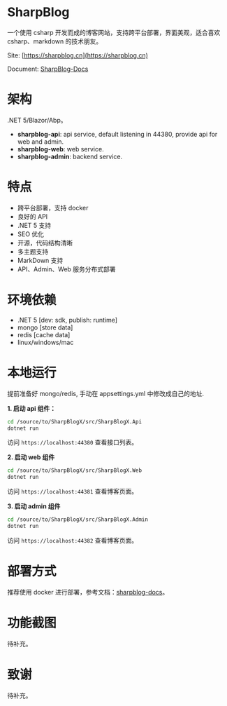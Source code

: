# SharpBlog

一个使用 csharp 开发而成的博客网站，支持跨平台部署，界面美观，适合喜欢 csharp、markdown 的技术朋友。

Site: [https://sharpblog.cn](https://sharpblog.cn)

Document: [SharpBlog-Docs](https://www.yuque.com/gotoreinject/sharpblog/dcylg9)

# 架构

.NET 5/Blazor/Abp。

- **sharpblog-api**: api service, default listening in 44380, provide api for web and admin.
- **sharpblog-web**: web service.
- **sharpblog-admin**: backend service.

# 特点

- 跨平台部署，支持 docker
- 良好的 API
- .NET 5 支持
- SEO 优化
- 开源，代码结构清晰
- 多主题支持
- MarkDown 支持
- API、Admin、Web 服务分布式部署

# 环境依赖

- .NET 5 [dev: sdk, publish: runtime]
- mongo [store data]
- redis [cache data]
- linux/windows/mac

# 本地运行

提前准备好 mongo/redis, 手动在 appsettings.yml 中修改成自己的地址.

**1. 启动 api 组件：**
```bash
cd /source/to/SharpBlogX/src/SharpBlogX.Api
dotnet run
```
访问 `https://localhost:44380` 查看接口列表。

**2. 启动 web 组件**
```bash
cd /source/to/SharpBlogX/src/SharpBlogX.Web
dotnet run
```
访问 `https://localhost:44381` 查看博客页面。

**3. 启动 admin 组件**
```bash
cd /source/to/SharpBlogX/src/SharpBlogX.Admin
dotnet run
```
访问 `https://localhost:44382` 查看博客页面。


# 部署方式

推荐使用 docker 进行部署，参考文档：[sharpblog-docs](https://www.yuque.com/gotoreinject/sharpblog/dcylg9)。

# 功能截图

待补充。

# 致谢

待补充。
